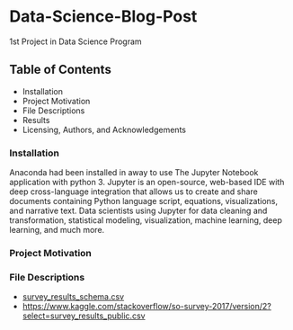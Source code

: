 # Data-Science-Blog-Post
1st Project in Data Science Program
## Table of Contents
* Installation
* Project Motivation
* File Descriptions
* Results
* Licensing, Authors, and Acknowledgements
### Installation
Anaconda had been installed in away to use The Jupyter Notebook application with python 3. Jupyter is an open-source, web-based IDE with deep cross-language integration that allows us to create and share documents containing Python language script, equations, visualizations, and narrative text. 
Data scientists using Jupyter for data cleaning and transformation, statistical modeling, visualization, machine learning, deep learning, and much more. 
### Project Motivation

### File Descriptions
* [survey_results_schema.csv](https://github.com/BadourAM/Data-Science-Blog-Post/files/7029819/survey_results_schema.csv)
* https://www.kaggle.com/stackoverflow/so-survey-2017/version/2?select=survey_results_public.csv
